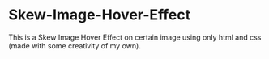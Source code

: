 # Skew-Image-Hover-Effect
This is a Skew Image Hover Effect on certain image using only html and css (made with some creativity of my own).

